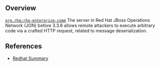 ## Overview
[`org.rhq:rhq-enterprise-comm`](http://search.maven.org/#search%7Cga%7C1%7Ca%3A%22rhq-enterprise-comm%22)
The server in Red Hat JBoss Operations Network (JON) before 3.3.6 allows remote attackers to execute arbitrary code via a crafted HTTP request, related to message deserialization.

## References

- [Redhat Summary](https://access.redhat.com/security/cve/cve-2016-3737)
